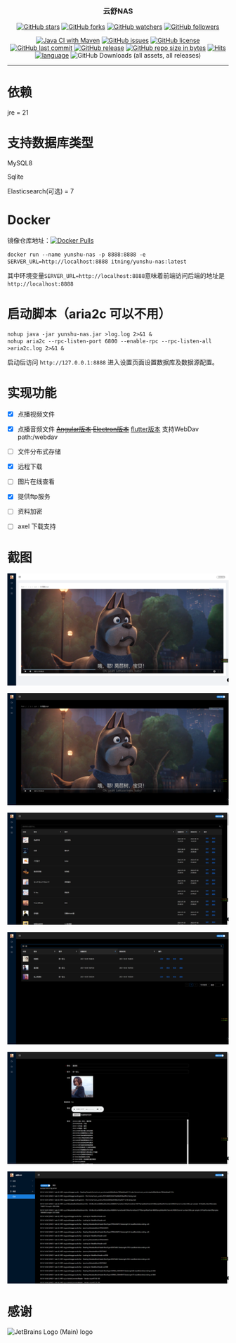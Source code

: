<h3 align="center">云舒NAS</h3>
<div align="center">

[![GitHub stars](https://img.shields.io/github/stars/itning/yunshu-nas.svg?style=social&label=Stars)](https://github.com/itning/yunshu-nas/stargazers)
[![GitHub forks](https://img.shields.io/github/forks/itning/yunshu-nas.svg?style=social&label=Fork)](https://github.com/itning/yunshu-nas/network/members)
[![GitHub watchers](https://img.shields.io/github/watchers/itning/yunshu-nas.svg?style=social&label=Watch)](https://github.com/itning/yunshu-nas/watchers)
[![GitHub followers](https://img.shields.io/github/followers/itning.svg?style=social&label=Follow)](https://github.com/itning?tab=followers)


</div>

<div align="center">

[![Java CI with Maven](https://github.com/itning/yunshu-nas/actions/workflows/maven.yml/badge.svg)](https://github.com/itning/yunshu-nas/actions/workflows/maven.yml)
[![GitHub issues](https://img.shields.io/github/issues/itning/yunshu-nas.svg)](https://github.com/itning/yunshu-nas/issues)
[![GitHub license](https://img.shields.io/github/license/itning/yunshu-nas.svg)](https://github.com/itning/yunshu-nas/blob/master/LICENSE)
[![GitHub last commit](https://img.shields.io/github/last-commit/itning/yunshu-nas.svg)](https://github.com/itning/yunshu-nas/commits)
[![GitHub release](https://img.shields.io/github/release/itning/yunshu-nas.svg)](https://github.com/itning/yunshu-nas/releases)
[![GitHub repo size in bytes](https://img.shields.io/github/repo-size/itning/yunshu-nas.svg)](https://github.com/itning/yunshu-nas)
[![Hits](https://hitcount.itning.com?u=itning&r=yunshu-nas)](https://github.com/itning/hit-count)
[![language](https://img.shields.io/badge/language-JAVA-green.svg)](https://github.com/itning/yunshu-nas)
![GitHub Downloads (all assets, all releases)](https://img.shields.io/github/downloads/itning/yunshu-nas/total)

</div>

---

# 依赖

jre = 21

# 支持数据库类型

MySQL8

Sqlite

Elasticsearch(可选) = 7

# Docker

镜像仓库地址：[![Docker Pulls](https://img.shields.io/docker/pulls/itning/yunshu-nas.svg?style=flat&label=pulls&logo=docker)](https://hub.docker.com/r/itning/yunshu-nas/tags?page=1&ordering=last_updated)

```shell script
docker run --name yunshu-nas -p 8888:8888 -e SERVER_URL=http://localhost:8888 itning/yunshu-nas:latest
```
其中环境变量`SERVER_URL=http://localhost:8888`意味着前端访问后端的地址是`http://localhost:8888`

# 启动脚本（aria2c 可以不用）

```shell script
nohup java -jar yunshu-nas.jar >log.log 2>&1 &
nohup aria2c --rpc-listen-port 6800 --enable-rpc --rpc-listen-all >aria2c.log 2>&1 &
```

启动后访问 `http://127.0.0.1:8888` 进入设置页面设置数据库及数据源配置。

# 实现功能
- [X] 点播视频文件

- [X] 点播音频文件 ~~[Angular版本](https://github.com/itning/YunShuMusicClient) [Electron版本](https://github.com/itning/YunShuMusicClientElectron)~~ [flutter版本](https://github.com/itning/yunshu_music) 支持WebDav path:/webdav

- [ ] 文件分布式存储

- [X] 远程下载

- [ ] 图片在线查看

- [X] 提供ftp服务

- [ ] 资料加密

- [ ] axel 下载支持

# 截图

![](https://raw.githubusercontent.com/itning/yunshu-nas/master/pic/a.png)

![](https://raw.githubusercontent.com/itning/yunshu-nas/master/pic/b.png)

![](https://raw.githubusercontent.com/itning/yunshu-nas/master/pic/c.png)

![](https://raw.githubusercontent.com/itning/yunshu-nas/master/pic/d.png)

![](https://raw.githubusercontent.com/itning/yunshu-nas/master/pic/e.png)

![](https://raw.githubusercontent.com/itning/yunshu-nas/master/pic/f.png)

# 感谢

![JetBrains Logo (Main) logo](https://resources.jetbrains.com/storage/products/company/brand/logos/jb_beam.svg)

